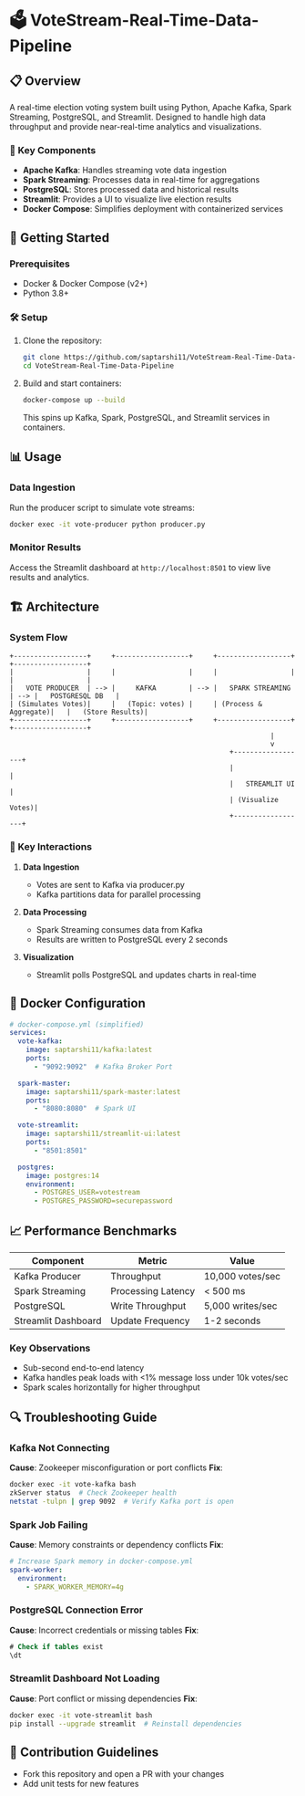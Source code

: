 # 🗳️ VoteStream-Real-Time-Data-Pipeline

## 📋 Overview
A real-time election voting system built using Python, Apache Kafka, Spark Streaming, PostgreSQL, and Streamlit. Designed to handle high data throughput and provide near-real-time analytics and visualizations.

### 🔧 Key Components
- **Apache Kafka**: Handles streaming vote data ingestion
- **Spark Streaming**: Processes data in real-time for aggregations
- **PostgreSQL**: Stores processed data and historical results
- **Streamlit**: Provides a UI to visualize live election results
- **Docker Compose**: Simplifies deployment with containerized services

## 🚀 Getting Started

### Prerequisites
- Docker & Docker Compose (v2+)
- Python 3.8+

### 🛠️ Setup
1. Clone the repository:
   ```bash
   git clone https://github.com/saptarshi11/VoteStream-Real-Time-Data-Pipeline.git
   cd VoteStream-Real-Time-Data-Pipeline
   ```

2. Build and start containers:
   ```bash
   docker-compose up --build
   ```
   This spins up Kafka, Spark, PostgreSQL, and Streamlit services in containers.

## 📊 Usage

### Data Ingestion
Run the producer script to simulate vote streams:
```bash
docker exec -it vote-producer python producer.py
```

### Monitor Results
Access the Streamlit dashboard at `http://localhost:8501` to view live results and analytics.

## 🏗️ Architecture

### System Flow
```
+------------------+     +------------------+     +------------------+     +------------------+
|                  |     |                  |     |                  |     |                  |
|   VOTE PRODUCER  | --> |     KAFKA        | --> |   SPARK STREAMING | --> |   POSTGRESQL DB   |
| (Simulates Votes)|     |   (Topic: votes) |     | (Process & Aggregate)|   |   (Store Results)|
+------------------+     +------------------+     +------------------+     +------------------+
                                                                |
                                                                v
                                                      +------------------+
                                                      |                  |
                                                      |   STREAMLIT UI   |
                                                      | (Visualize Votes)|
                                                      +------------------+
```

### 🔄 Key Interactions
1. **Data Ingestion**
   - Votes are sent to Kafka via producer.py
   - Kafka partitions data for parallel processing

2. **Data Processing**
   - Spark Streaming consumes data from Kafka
   - Results are written to PostgreSQL every 2 seconds

3. **Visualization**
   - Streamlit polls PostgreSQL and updates charts in real-time

## 🐳 Docker Configuration

```yaml
# docker-compose.yml (simplified)
services:
  vote-kafka:
    image: saptarshi11/kafka:latest
    ports:
      - "9092:9092"  # Kafka Broker Port

  spark-master:
    image: saptarshi11/spark-master:latest
    ports:
      - "8080:8080"  # Spark UI

  vote-streamlit:
    image: saptarshi11/streamlit-ui:latest
    ports:
      - "8501:8501"

  postgres:
    image: postgres:14
    environment:
      - POSTGRES_USER=votestream
      - POSTGRES_PASSWORD=securepassword
```

## 📈 Performance Benchmarks

| Component | Metric | Value |
|-----------|--------|-------|
| Kafka Producer | Throughput | 10,000 votes/sec |
| Spark Streaming | Processing Latency | < 500 ms |
| PostgreSQL | Write Throughput | 5,000 writes/sec |
| Streamlit Dashboard | Update Frequency | 1-2 seconds |

### Key Observations
- Sub-second end-to-end latency
- Kafka handles peak loads with <1% message loss under 10k votes/sec
- Spark scales horizontally for higher throughput

## 🔍 Troubleshooting Guide

### Kafka Not Connecting
**Cause**: Zookeeper misconfiguration or port conflicts
**Fix**:
```bash
docker exec -it vote-kafka bash
zkServer status  # Check Zookeeper health
netstat -tulpn | grep 9092  # Verify Kafka port is open
```

### Spark Job Failing
**Cause**: Memory constraints or dependency conflicts
**Fix**:
```yaml
# Increase Spark memory in docker-compose.yml
spark-worker:
  environment:
    - SPARK_WORKER_MEMORY=4g
```

### PostgreSQL Connection Error
**Cause**: Incorrect credentials or missing tables
**Fix**:
```sql
# Check if tables exist
\dt
```

### Streamlit Dashboard Not Loading
**Cause**: Port conflict or missing dependencies
**Fix**:
```bash
docker exec -it vote-streamlit bash
pip install --upgrade streamlit  # Reinstall dependencies
```

## 👥 Contribution Guidelines
- Fork this repository and open a PR with your changes
- Add unit tests for new features

